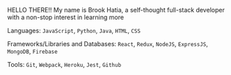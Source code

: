 HELLO THERE!! My name is Brook Hatia, a self-thought full-stack developer with a non-stop interest in learning more

Languages: `JavaScript`, `Python`, `Java`, `HTML`, `CSS`

Frameworks/Libraries and Databases: `React`, `Redux`, `NodeJS`, `ExpressJS`, `MongoDB`, `Firebase`

Tools: `Git`, `Webpack`, `Heroku`, `Jest`, `Github`
